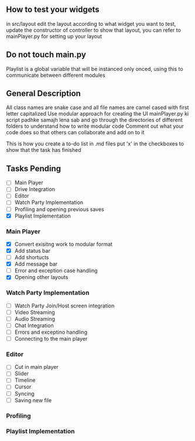 ## How to test your widgets
in src/layout edit the layout according to what widget you want to test, update the constructor of controller to show that layout, you can refer to mainPlayer.py for setting up your layout

## Do not touch main.py

Playlist is a global variable that will be instanced only onced, using this to communicate between different modules

## General Description
All class names are snake case and all file names are camel cased with first letter capitalized
Use modular approach for creating the UI
mainPlayer.py ki script padhke samajh lena sab and go through the directories of different folders to understand how to write modular code
Comment out what your code does so that others can collaborate and add on to it

This is how you create a to-do list in .md files
put 'x' in the checkboxes to show that the task has finished

## Tasks Pending
- [ ] Main Player
- [ ] Drive Integration
- [ ] Editor
- [ ] Watch Party Implementation
- [ ] Profiling and opening previous saves
- [x] Playlist Implementation

### Main Player
- [x] Convert exisitng work to modular format
- [x] Add status bar
- [ ] Add shortucts
- [x] Add message bar
- [ ] Error and exception case handling
- [x] Opening other layouts

### Watch Party Implementation
- [ ] Watch Party Join/Host screen integration
- [ ] Video Streaming
- [ ] Audio Streaming
- [ ] Chat Integration
- [ ] Errors and exceptino handling
- [ ] Connecting to the main player

### Editor
- [ ] Cut in main player
- [ ] Slider
- [ ] Timeline
- [ ] Cursor
- [ ] Syncing
- [ ] Saving new file

### Profiling

### Playlist Implementation
